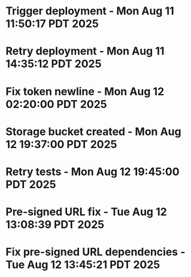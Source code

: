 # Trigger deployment - Mon Aug 11 11:50:17 PDT 2025
# Retry deployment - Mon Aug 11 14:35:12 PDT 2025
# Fix token newline - Mon Aug 12 02:20:00 PDT 2025
# Storage bucket created - Mon Aug 12 19:37:00 PDT 2025
# Retry tests - Mon Aug 12 19:45:00 PDT 2025
# Pre-signed URL fix - Tue Aug 12 13:08:39 PDT 2025
# Fix pre-signed URL dependencies - Tue Aug 12 13:45:21 PDT 2025
